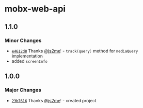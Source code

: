 # mobx-web-api

## 1.1.0

### Minor Changes

- [`e4612d8`](https://github.com/js2me/mobx-web-api/commit/e4612d8891e10e2bdaeab704d2393a02ee046238) Thanks [@js2me](https://github.com/js2me)! - `track(query)` method for `mediaQuery` implementation  
- added `screenInfo`  

## 1.0.0

### Major Changes

- [`23b7616`](https://github.com/js2me/mobx-web-api/commit/23b7616d1a01f1bfa9a1c088e8dd6d3555053573) Thanks [@js2me](https://github.com/js2me)! - created project
